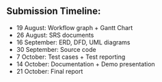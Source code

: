 ## Submission Timeline:
- 19 August: Workflow graph + Gantt Chart
- 26 August: SRS documents
- 16 September: ERD, DFD, UML diagrams
- 30 September: Source code
- 7 October: Test cases + Test reporting
- 14 October: Documentation + Demo presentation
- 21 October: Final report

